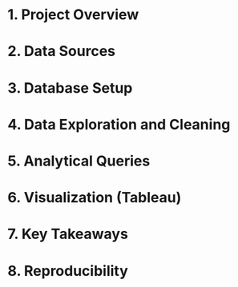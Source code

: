 # 1. Project Overview

# 2. Data Sources

# 3. Database Setup

# 4. Data Exploration and Cleaning

# 5. Analytical Queries

# 6. Visualization (Tableau)

# 7. Key Takeaways

# 8. Reproducibility
